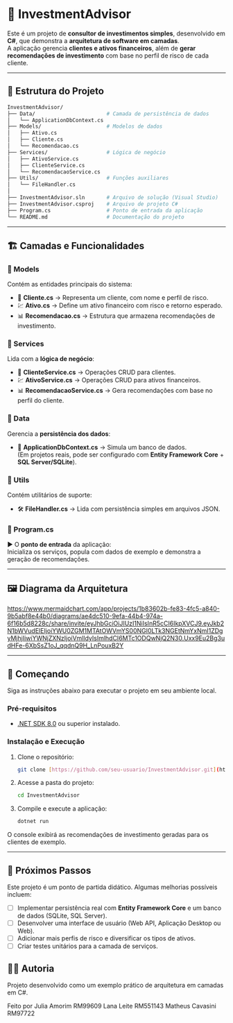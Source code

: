 # 💼 InvestmentAdvisor

Este é um projeto de **consultor de investimentos simples**, desenvolvido em **C#**, que demonstra a **arquitetura de software em camadas**.  
A aplicação gerencia **clientes e ativos financeiros**, além de **gerar recomendações de investimento** com base no perfil de risco de cada cliente.

---

## 📂 Estrutura do Projeto

```bash
InvestmentAdvisor/
├── Data/                       # Camada de persistência de dados
│   └── ApplicationDbContext.cs
├── Models/                     # Modelos de dados
│   ├── Ativo.cs
│   ├── Cliente.cs
│   └── Recomendacao.cs
├── Services/                   # Lógica de negócio
│   ├── AtivoService.cs
│   ├── ClienteService.cs
│   └── RecomendacaoService.cs
├── Utils/                      # Funções auxiliares
│   └── FileHandler.cs
│
├── InvestmentAdvisor.sln       # Arquivo de solução (Visual Studio)
├── InvestmentAdvisor.csproj    # Arquivo de projeto C#
├── Program.cs                  # Ponto de entrada da aplicação
└── README.md                   # Documentação do projeto
```
---

## 🏗️ Camadas e Funcionalidades

### 🔹 Models
Contém as entidades principais do sistema:
- 👤 **Cliente.cs** → Representa um cliente, com nome e perfil de risco.  
- 💹 **Ativo.cs** → Define um ativo financeiro com risco e retorno esperado.  
- 📊 **Recomendacao.cs** → Estrutura que armazena recomendações de investimento.

### 🔹 Services
Lida com a **lógica de negócio**:
- 👤 **ClienteService.cs** → Operações CRUD para clientes.  
- 💹 **AtivoService.cs** → Operações CRUD para ativos financeiros.  
- 📊 **RecomendacaoService.cs** → Gera recomendações com base no perfil do cliente.

### 🔹 Data
Gerencia a **persistência dos dados**:
- 💾 **ApplicationDbContext.cs** → Simula um banco de dados.  
  (Em projetos reais, pode ser configurado com **Entity Framework Core** + **SQL Server/SQLite**).

### 🔹 Utils
Contém utilitários de suporte:
- 🛠️ **FileHandler.cs** → Lida com persistência simples em arquivos JSON.

### 🔹 Program.cs
▶️ O **ponto de entrada** da aplicação:  
Inicializa os serviços, popula com dados de exemplo e demonstra a geração de recomendações.

---

## 🖼️ Diagrama da Arquitetura

https://www.mermaidchart.com/app/projects/1b83602b-fe83-4fc5-a840-9b5abf8e44b0/diagrams/ae4dc510-9efa-44b4-974a-6f16b5d8228c/share/invite/eyJhbGciOiJIUzI1NiIsInR5cCI6IkpXVCJ9.eyJkb2N1bWVudElEIjoiYWU0ZGM1MTAtOWVmYS00NGI0LTk3NGEtNmYxNmI1ZDgyMjhjIiwiYWNjZXNzIjoiVmlldyIsImlhdCI6MTc1ODQwNjQ2N30.Uxx9Eu2Bg3udHFe-6XbSsZ1oJ_qqdnQ9H_LnPouxB2Y

---

## 🚀 Começando

Siga as instruções abaixo para executar o projeto em seu ambiente local.

### Pré-requisitos

* [.NET SDK 8.0](https://dotnet.microsoft.com/download) ou superior instalado.

### Instalação e Execução

1.  Clone o repositório:
    ```bash
    git clone [https://github.com/seu-usuario/InvestmentAdvisor.git](https://github.com/seu-usuario/InvestmentAdvisor.git)
    ```

2.  Acesse a pasta do projeto:
    ```bash
    cd InvestmentAdvisor
    ```

3.  Compile e execute a aplicação:
    ```bash
    dotnet run
    ```
O console exibirá as recomendações de investimento geradas para os clientes de exemplo.

---

## 📝 Próximos Passos

Este projeto é um ponto de partida didático. Algumas melhorias possíveis incluem:

-   [ ] Implementar persistência real com **Entity Framework Core** e um banco de dados (SQLite, SQL Server).
-   [ ] Desenvolver uma interface de usuário (Web API, Aplicação Desktop ou Web).
-   [ ] Adicionar mais perfis de risco e diversificar os tipos de ativos.
-   [ ] Criar testes unitários para a camada de serviços.

## 👩‍💻 Autoria

Projeto desenvolvido como um exemplo prático de arquitetura em camadas em C#.

Feito por Julia Amorim     RM99609
          Lana Leite       RM551143
          Matheus Cavasini RM97722
